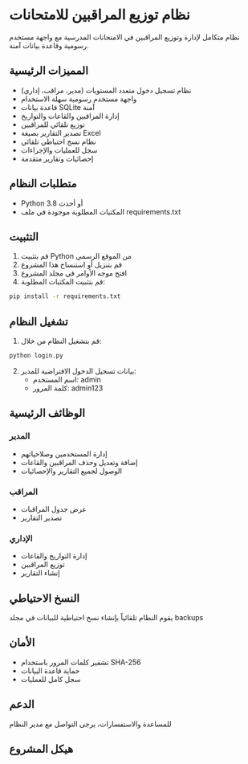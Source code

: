 # نظام توزيع المراقبين للامتحانات

نظام متكامل لإدارة وتوزيع المراقبين في الامتحانات المدرسية مع واجهة مستخدم رسومية وقاعدة بيانات آمنة.

## المميزات الرئيسية

- نظام تسجيل دخول متعدد المستويات (مدير، مراقب، إداري)
- واجهة مستخدم رسومية سهلة الاستخدام
- قاعدة بيانات SQLite آمنة
- إدارة المراقبين والقاعات والتواريخ
- توزيع تلقائي للمراقبين
- تصدير التقارير بصيغة Excel
- نظام نسخ احتياطي تلقائي
- سجل للعمليات والإجراءات
- إحصائيات وتقارير متقدمة

## متطلبات النظام

- Python 3.8 أو أحدث
- المكتبات المطلوبة موجودة في ملف requirements.txt

## التثبيت

1. قم بتثبيت Python من الموقع الرسمي
2. قم بتنزيل أو استنساخ هذا المشروع
3. افتح موجه الأوامر في مجلد المشروع
4. قم بتثبيت المكتبات المطلوبة:

```bash
pip install -r requirements.txt
```

## تشغيل النظام

1. قم بتشغيل النظام من خلال:

```bash
python login.py
```

2. بيانات تسجيل الدخول الافتراضية للمدير:
   - اسم المستخدم: admin
   - كلمة المرور: admin123

## الوظائف الرئيسية

### المدير
- إدارة المستخدمين وصلاحياتهم
- إضافة وتعديل وحذف المراقبين والقاعات
- الوصول لجميع التقارير والإحصائيات

### المراقب
- عرض جدول المراقبات
- تصدير التقارير

### الإداري
- إدارة التواريخ والقاعات
- توزيع المراقبين
- إنشاء التقارير

## النسخ الاحتياطي

يقوم النظام تلقائياً بإنشاء نسخ احتياطية للبيانات في مجلد backups

## الأمان

- تشفير كلمات المرور باستخدام SHA-256
- حماية قاعدة البيانات
- سجل كامل للعمليات

## الدعم

للمساعدة والاستفسارات، يرجى التواصل مع مدير النظام

## هيكل المشروع